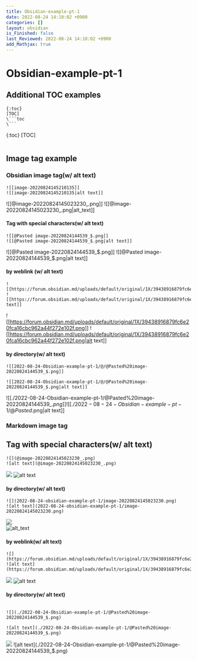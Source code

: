 ```yaml
---
title: Obsidian-example-pt-1
date: 2022-08-24 14:10:02 +0900
categories: []
layout: obsidian
is_Finished: false
last_Reviewed: 2022-08-24 14:10:02 +0900
add_Mathjax: true
---
```


# Obsidian-example-pt-1
## Additional TOC examples
```
{:toc}
[TOC]
\```toc
\```
```
{:toc}
[TOC]

```toc
```
## Image tag example
### Obsidian image tag(w/ alt text)
```
![[image-20220824145210135]]
![[image-20220824145210135|alt text]]
```
![[@image-20220824145023230_.png]]
![[@image-20220824145023230_.png|alt_text]]

#### Tag with special characters(w/ alt text)
```
![[@Pasted image-20220824144539_$.png]]
![[@Pasted image-20220824144539_$.png|alt text]]
```
![[@Pasted image-20220824144539_$.png]]
![[@Pasted image-20220824144539_$.png|alt text]]

#### by weblink (w/ alt text)
```
![[https://forum.obsidian.md/uploads/default/original/1X/39438916879fc6e20fca16cbc962a44f272e102f.png]]
![[https://forum.obsidian.md/uploads/default/original/1X/39438916879fc6e20fca16cbc962a44f272e102f.png|alt text]]
```
![[https://forum.obsidian.md/uploads/default/original/1X/39438916879fc6e20fca16cbc962a44f272e102f.png]]
![[https://forum.obsidian.md/uploads/default/original/1X/39438916879fc6e20fca16cbc962a44f272e102f.png|alt text]]

#### by directory(w/ alt text)
```
![[2022-08-24-Obsidian-example-pt-1/@/@Pasted%20image-20220824144539_$.png]]

![[2022-08-24-Obsidian-example-pt-1/@/@Pasted%20image-20220824144539_$.png|alt text]]
```
![[./2022-08-24-Obsidian-example-pt-1/@Pasted%20image-20220824144539_$.png]]
![[./2022-08-24-Obsidian-example-pt-1/@Pasted%20image-20220824144539_$.png|alt text]]

### Markdown image tag
## Tag with special characters(w/ alt text)
```
![](@image-20220824145023230_.png)
![alt text](@image-20220824145023230_.png)
```
![](@image-20220824145023230_.png)
![alt text](@image-20220824145023230_.png)

#### by directory(w/ alt text)
```
![](2022-08-24-obsidian-example-pt-1/image-20220824145023230.png)	
![alt text](2022-08-24-obsidian-example-pt-1/image-20220824145023230.png)	
```
![](@image-20220824145023230_.png)	
![alt_text](@image-20220824145023230_.png)

#### by weblink(w/ alt text)
```
![](https://forum.obsidian.md/uploads/default/original/1X/39438916879fc6e20fca16cbc962a44f272e102f.png)
![alt text](https://forum.obsidian.md/uploads/default/original/1X/39438916879fc6e20fca16cbc962a44f272e102f.png)
```
![](https://forum.obsidian.md/uploads/default/original/1X/39438916879fc6e20fca16cbc962a44f272e102f.png)
![alt text](https://forum.obsidian.md/uploads/default/original/1X/39438916879fc6e20fca16cbc962a44f272e102f.png)

#### by directory(w/ alt text)
```

![](./2022-08-24-Obsidian-example-pt-1/@Pasted%20image-20220824144539_$.png)

![alt text](./2022-08-24-Obsidian-example-pt-1/@Pasted%20image-20220824144539_$.png)
```
![](./2022-08-24-Obsidian-example-pt-1/@Pasted%20image-20220824144539_$.png)
![alt text](./2022-08-24-Obsidian-example-pt-1/@Pasted%20image-20220824144539_$.png)